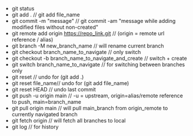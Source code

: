 * git status
* git add . // git add file_name
* git commit -m "message" //  git commit -am "message while adding modified files without non-created"
* git remote add origin https://repo_link.git // (origin = remote url reference / alias)
* git branch -M new_branch_name // will rename current branch
* git checkout branch_name_to_navigate // only switch
* git checkout -b branch_name_to_navigate_and_create // switch + create
* git switch branch_name_to_navigate // for switching between branches only
* git reset // undo for (git add .) 
* git reset file_name// undo for (git add file_name) 
* git reset HEAD // undo last commit 
* git push -u origin main // -u = upstream, origin=alias/remote reference to push, main=branch_name
* git pull origin main // will pull main_branch from origin_remote to currently navigated branch
* git fetch origin // will fetch all branches to local
* git log // for history